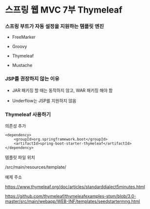 # 스프링 웹 MVC 7부 Thymeleaf



### 스프링 부트가 자동 설정을 지원하는 템플릿 엔진

- FreeMarker

- Groovy

- Thymeleaf

- Mustache



### JSP를 권장하지 않는 이유

- JAR 패키징 할 때는 동작하지 않고, WAR 패키징 해야 함

- Underflow는 JSP를 지원하지 않음



### Thymeleaf 사용하기

의존성 추가

```properties
<dependency>
    <groupId>org.springframework.boot</groupId>
    <artifactId>spring-boot-starter-thymeleaf</artifactId>
</dependency>
```



템플릿 파일 위치

/src/main/resources/template/



예제 주소

<https://www.thymeleaf.org/doc/articles/standarddialect5minutes.html>

<https://github.com/thymeleaf/thymeleafexamples-stsm/blob/3.0-master/src/main/webapp/WEB-INF/templates/seedstartermng.html>
